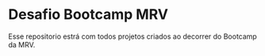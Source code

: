 # Desafio Bootcamp MRV
Esse repositorio estrá com todos projetos criados ao decorrer do Bootcamp da MRV.
